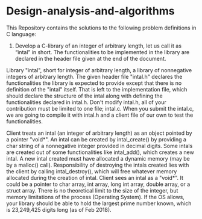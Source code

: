 # Design-analysis-and-algorithms

This Repository contains the solutions to the following problem definitions in C language:

1) Develop a C-library of an integer of arbitrary length, let us call it as “intal” in short. The functionalities to be implemented in the library are declared in the header file given at the end of the document.

Library "intal", short for integer of arbitrary length, a library of nonnegative integers of 
arbitrary length. The given header file "intal.h" declares the functionalities the library is 
expected to provide except that there is no definition of the "intal" itself. That is left to
the implementation file, which should declare the structure of the intal along with defining
the functionalities declared in intal.h. Don't modify intal.h, all of your contribution must
be limited to one file; intal.c. When you submit the intal.c, we are going to compile it with
intal.h and a client file of our own to test the functionalities.

Client treats an intal (an integer of arbitrary length) as an object pointed by a pointer "void*".
An intal can be created by intal_create() by providing a char string of a nonnegative integer provided
in decimal digits. Some intals are created out of some functionalities like intal_add(), which 
creates a new intal. A new intal created must have allocated a dynamic memory (may be by a 
malloc() call). Responsibility of destroying the intals created lies with the client by
calling intal_destroy(), which will free whatever memory allocated during the creation of intal.
Client sees an intal as a "void*". It could be a pointer to char array, int array, long int array, 
double array, or a struct array. There is no theoretical limit to the size of the integer, but memory 
limitations of the process (Operating System). If the OS allows, your library should be able to hold the 
largest prime number known, which is 23,249,425 digits long (as of Feb 2018).
